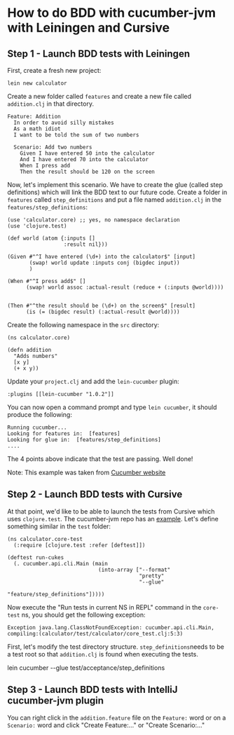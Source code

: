 # How to do BDD with cucumber-jvm with Leiningen and Cursive


## Step 1 - Launch BDD tests with Leiningen

First, create a fresh new project:

```
lein new calculator
``` 

Create a new folder called `features` and create a new file called `addition.clj` in that directory.

```
Feature: Addition
  In order to avoid silly mistakes
  As a math idiot
  I want to be told the sum of two numbers

  Scenario: Add two numbers
    Given I have entered 50 into the calculator
    And I have entered 70 into the calculator
    When I press add
    Then the result should be 120 on the screen
```

Now, let's implement this scenario. We have to create the glue (called step definitions) which will link the
BDD text to our future code. Create a folder in `features` called `step_definitions` and put a file 
named `addition.clj` in the `features/step_definitions`: 

```
(use 'calculator.core) ;; yes, no namespace declaration
(use 'clojure.test)

(def world (atom {:inputs []
                  :result nil}))

(Given #"^I have entered (\d+) into the calculator$" [input]
       (swap! world update :inputs conj (bigdec input))
       )

(When #"^I press add$" []
      (swap! world assoc :actual-result (reduce + (:inputs @world))))


(Then #"^the result should be (\d+) on the screen$" [result]
      (is (= (bigdec result) (:actual-result @world))))
```
 

Create the following namespace in the `src` directory:

```
(ns calculator.core)

(defn addition
  "Adds numbers"
  [x y]
  (+ x y))
```

Update your `project.clj` and add the `lein-cucumber` plugin:

```
:plugins [[lein-cucumber "1.0.2"]]
```

You can now open a command prompt and type `lein cucumber`, it should produce the following:

```
Running cucumber...
Looking for features in:  [features]
Looking for glue in:  [features/step_definitions]
....
```

The 4 points above indicate that the test are passing. Well done!


Note: This example was taken from [Cucumber website](http://cukes.info) 


## Step 2 - Launch BDD tests with Cursive

At that point, we'd like to be able to launch the tests from Cursive which uses `clojure.test`.
The cucumber-jvm repo has an [example](https://github.com/cucumber/cucumber-jvm/blob/master/examples/clojure_cukes/test/clojure_cukes/test/core.clj).
Let's define something similar in the `test` folder:

```
(ns calculator.core-test
  (:require [clojure.test :refer [deftest]])
  
(deftest run-cukes
  (. cucumber.api.cli.Main (main
                             (into-array ["--format"
                                          "pretty"
                                          "--glue"
                                          "feature/step_definitions"]))))
```

Now execute the "Run tests in current NS in REPL" command in the ```core-test``` ns, you should get the following exception:
          
```
Exception java.lang.ClassNotFoundException: cucumber.api.cli.Main, compiling:(calculator/test/calculator/core_test.clj:5:3)
```



First, let's modify the test directory structure. 
```step_definitions```needs to be a test root so that `addition.clj` is found when executing the tests.


lein cucumber --glue test/acceptance/step_definitions


## Step 3 - Launch BDD tests with IntelliJ cucumber-jvm plugin
 
 You can right click in the `addition.feature` file on the `Feature:` word or on a `Scenario:` word and click "Create Feature:..." or "Create Scenario:..."
 
